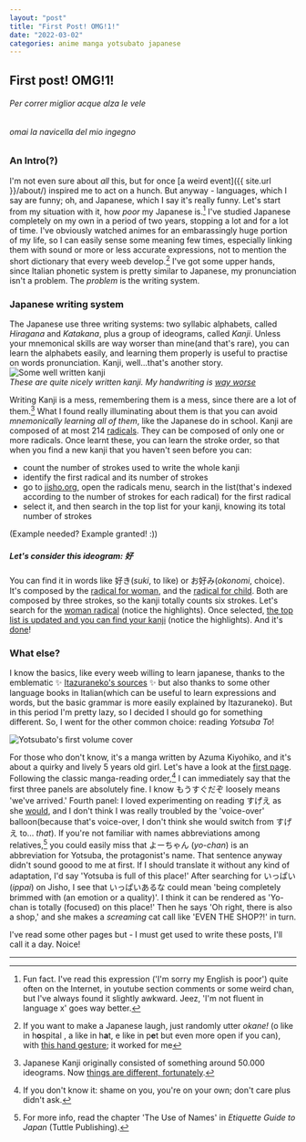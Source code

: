 ```yaml
---
layout: "post"
title: "First Post! OMG!1!"
date: "2022-03-02"
categories: anime manga yotsubato japanese
---
```


## First post! OMG!1!

###### Per correr miglior acque alza le vele
###### omai la navicella del mio ingegno

### An Intro(?)

I'm not even sure about *all* this, but for once [a weird event]({{ site.url }}/about/) inspired me to act on a hunch. But anyway - languages, which I say are funny; oh, and Japanese, which I say it's really funny. Let's start from my situation with it, how *poor* my Japanese is.[^1] I've studied Japanese completely on my own in a period of two years, stopping a lot and for a lot of time. I've obviously watched animes for an embarassingly huge portion of my life, so I can easily sense some meaning few times, especially linking them with sound or more or less accurate expressions, not to mention the short dictionary that every weeb develop.[^2] I've got some upper hands, since Italian phonetic system is pretty similar to Japanese, my pronunciation isn't a problem. The *problem* is the writing system.

### Japanese writing system

The Japanese use three writing systems: two syllabic alphabets, called *Hiragana* and *Katakana*, plus a group of ideograms, called *Kanji*. Unless your mnemonical skills are way worser than mine(and that's rare), you can learn the alphabets easily, and learning them properly is useful to practise on words pronunciation. Kanji, well...that's another story.   
![Some well written kanji](https://i.imgur.com/cq7fsvR.jpeg "Some well written kanji")   
*These are quite nicely written kanji. My handwriting is [way worse](https://github.com/nayorejournal/nayorejournal.github.io/blob/main/assets/myhandwriting.jpg?raw=true)*

Writing Kanji is a mess, remembering them is a mess, since there are a lot of them.[^3] What I found really illuminating about them is that you can avoid *mnemonically learning all of them*, like the Japanese do in school. Kanji are composed of at most 214 [radicals](https://en.wikipedia.org/wiki/Radical_(Chinese_characters)). They can be composed of only one or more radicals. Once learnt these, you can learn the stroke order, so that when you find a new kanji that you haven't seen before you can:   
- count the number of strokes used to write the whole kanji
- identify the first radical and its number of strokes
- go to [jisho.org](https://jisho.org), open the radicals menu, search in the list(that's indexed according to the number of strokes for each radical) for the first radical
- select it, and then search in the top list for your kanji, knowing its total number of strokes   

(Example needed? Example granted! :))

##### Let's consider this ideogram: 好

You can find it in words like 好き(*suki*, to like) or お好み(*okonomi*, choice). It's composed by the [radical for woman](https://en.wiktionary.org/wiki/%E5%A5%B3#Translingual), and the [radical for child](https://en.wiktionary.org/wiki/%E5%AD%90#Translingual). Both are composed by three strokes, so the kanji totally counts six strokes. Let's search for the [woman radical](https://github.com/nayorejournal/nayorejournal.github.io/blob/main/assets/1.JPG?raw=true) (notice the highlights). Once selected, [the top list is updated and you can find your kanji](https://github.com/nayorejournal/nayorejournal.github.io/blob/main/assets/2.JPG?raw=true) (notice the highlights). And it's [done](https://jisho.org/search/%E5%A5%BD)! 

### What else?
I know the basics, like every weeb willing to learn japanese, thanks to the emblematic :sparkles: [Itazuraneko's sources](https://itazuraneko.neocities.org/) :sparkles: but also thanks to some other language books in Italian(which can be useful to learn expressions and words, but the basic grammar is more easily explained by Itazuraneko). But in this period I'm pretty lazy, so I decided I should go for something different. So, I went for the other common choice: reading *Yotsuba To*! 

![Yotsubato's first volume cover](https://upload.wikimedia.org/wikipedia/en/0/01/Yotsuba%26-vol1cover-jp.png "Yotsubato's first volume cover")

For those who don't know, it's a manga written by Azuma Kiyohiko, and it's about a quirky and lively 5 years old girl. Let's have a look at the [first page](https://github.com/nayorejournal/nayorejournal.github.io/blob/main/assets/Yotsubato!1-12.jpg?raw=true). Following the classic manga-reading order,[^4] I can immediately say that the first three panels are absolutely fine. I know もうすぐだぞ loosely means 'we've arrived.' Fourth panel: I loved experimenting on reading すげえ as she [would](https://voca.ro/16f2XuuQ1KZH), and I don't think I was really troubled by the 'voice-over' balloon(because that's voice-over, I don't think she would switch from すげえ to... *that*). If you're not familiar with names abbreviations among relatives,[^5] you could easily miss that よーちゃん (*yo-chan*) is an abbreviation for Yotsuba, the protagonist's name. That sentence anyway didn't sound goood to me at first. If I should translate it without any kind of adaptation, I'd say 'Yotsuba is full of this place!' After searching for いっぱい (*ippai*) on Jisho, I see that いっぱいあるな could mean 'being completely brimmed with (an emotion or a quality)'. I think it can be rendered as 'Yo-chan is totally (focused) on this place!' Then he says 'Oh right, there is also a shop,' and she makes a *screaming* cat call like 'EVEN THE SHOP?!' in turn.

I've read some other pages but - I must get used to write these posts, I'll call it a day. Noice!

---

[^1]: Fun fact. I've read this expression ('I'm sorry my English is poor') quite often on the Internet, in youtube section comments or some weird chan, but I've always found it slightly awkward. Jeez, 'I'm not fluent in language x' goes way better.

[^2]: If you want to make a Japanese laugh, just randomly utter *okane!* (o like in h**o**spital , a like in h**a**t, e like in p**e**t but even more open if you can), with [this hand gesture](https://media.japanesewithanime.com/uploads/money-gesture-hachikuji-mayoi-nisemonogatari-ep01.jpg); it worked for me

[^3]: Japanese Kanji originally consisted of something around 50.000 ideograms. Now [things are different, fortunately](https://en.wikipedia.org/wiki/J%C5%8Dy%C5%8D_kanji).

[^4]: If you don't know it: shame on you, you're on your own; don't care plus didn't ask.

[^5]: For more info, read the chapter 'The Use of Names' in *Etiquette Guide to Japan* (Tuttle Publishing).
